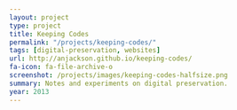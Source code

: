 ```yaml
---
layout: project
type: project
title: Keeping Codes
permalink: "/projects/keeping-codes/"
tags: [digital-preservation, websites]
url: http://anjackson.github.io/keeping-codes/
fa-icon: fa-file-archive-o
screenshot: /projects/images/keeping-codes-halfsize.png
summary: Notes and experiments on digital preservation.
year: 2013
---
```



